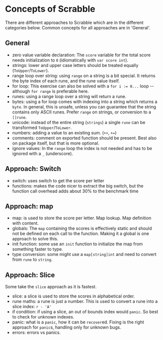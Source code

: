 # Concepts of Scrabble

There are different approaches to Scrabble which are in the different categories below. Common concepts for all approaches are in 'General'.

## General
- zero value variable declaration: The `score` variable for the total score needs initialization to `0` (idiomatically with `var score int`).
- strings: lower and upper case letters should be treated equally (`ToUpper`/`ToLower`).
- range loop over string: using `range` on a string is a bit special. It returns the byte index of each rune, and the rune value itself.
- for loop: This exercise can also be solved with a `for i := 0...` loop -- although `for range` is preferable here.
- runes: using a range loop over a string will return a rune.
- bytes: using a for loop comes with indexing into a string which returns a `byte`. In general, this is unsafe, unless you can guarantee that the string contains only ASCII runes. Prefer `range` on strings, or conversion to a `[]rune`.
- unicode: instead of the entire string (`strings`) a single `rune` can be transformed `ToUpper`/`ToLower`.
- numbers: adding a value to an existing sum. (`++`, `+=`)
- comments: comment on exported function should be present. Best also on package itself, but that is more optional.
- ignore values: In the `range` loop the index is not needed and has to be ignored with a `_` (underscore).

## Approach: Switch

- switch: uses switch to get the score per letter
- functions: makes the code nicer to extract the big switch, but the function call overhead adds about 30% to the benchmark time

## Approach: map

- map: is used to store the score per letter. Map lookup. Map definition with content.
- globals: The `map` containing the scores is effectively static and should not be defined on each call to the function. Making it a global is one approach to solve this.
- init function: some use an `init` function to initialize the map from something faster to type.
- type conversion: some might use a `map[string]int` and need to convert from `rune` to `string`.

## Approach: Slice

Some take the `slice` approach as it is fastest.

- slice: a slice is used to store the scores in alphabetical order.
- rune maths: a rune is just a number. This is used to convert a rune into a slice index: `r - 'A'`
- if condition: if using a slice, an out of bounds index would `panic`. So best to check for unknown indexes.
- panic: what is a `panic`, how it can be `recover`ed. Fixing is the right approach for `panic`s, handling only for unknown bugs.
- errors: errors vs panics.
